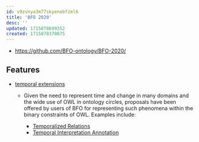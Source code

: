 ```yaml
---
id: v9zvnya3m77skyenebfzml6
title: 'BFO 2020'
desc: ''
updated: 1715878699352
created: 1715878370875
---
```


- https://github.com/BFO-ontology/BFO-2020/

## Features

- [temporal extensions](https://github.com/BFO-ontology/BFO-2020/blob/master/src/owl/profiles/temporal%20extensions/README.md)
  - Given the need to represent time and change in many domains and the wide use of OWL in ontology circles, proposals have been offered by users of BFO for representing such phenomena within the binary constraints of OWL. Examples include:

    -   [Temporalized Relations](https://github.com/BFO-ontology/BFO-2020/blob/master/src/owl/profiles/temporal%20extensions/temporalized%20relations/owl/README.md)
    -   [Temporal Interpretation Annotation](https://oborel.github.io/obo-relations/temporal-semantics/)
